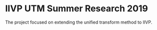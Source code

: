 # IIVP UTM Summer Research 2019

The project focused on extending the unified transform method to IIVP.
